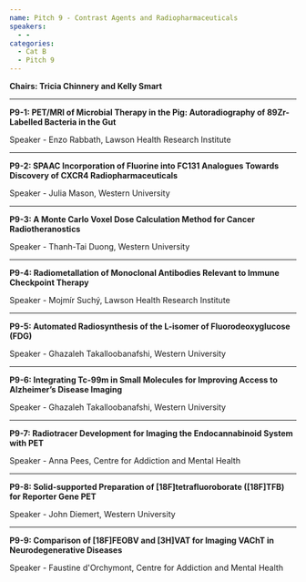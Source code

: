 ```yaml
---
name: Pitch 9 - Contrast Agents and Radiopharmaceuticals
speakers:
  - -
categories:
  - Cat B
  - Pitch 9
---
```


**Chairs: Tricia Chinnery and Kelly Smart**

_____________________________________________________

**P9-1: PET/MRI of Microbial Therapy in the Pig: Autoradiography of 89Zr-Labelled Bacteria in the Gut**

Speaker - Enzo Rabbath, Lawson Health Research Institute 

_____________________________________________________

**P9-2: SPAAC Incorporation of Fluorine into FC131 Analogues Towards Discovery of CXCR4 Radiopharmaceuticals**

Speaker - Julia Mason, Western University 

_____________________________________________________

**P9-3: A Monte Carlo Voxel Dose Calculation Method for Cancer Radiotheranostics**

Speaker - Thanh-Tai Duong, Western University 

_____________________________________________________

**P9-4: Radiometallation of Monoclonal Antibodies Relevant to Immune Checkpoint Therapy**

Speaker - Mojmír Suchý, Lawson Health Research Institute 

_____________________________________________________

**P9-5: Automated Radiosynthesis of the L-isomer of Fluorodeoxyglucose (FDG)**

Speaker - Ghazaleh Takalloobanafshi, Western University 

_____________________________________________________

**P9-6: Integrating Tc-99m in Small Molecules for Improving Access to Alzheimer’s Disease Imaging**

Speaker - Ghazaleh Takalloobanafshi, Western University 

_____________________________________________________

**P9-7: Radiotracer Development for Imaging the Endocannabinoid System with PET**

Speaker - Anna Pees, Centre for Addiction and Mental Health 

_____________________________________________________

**P9-8: Solid-supported Preparation of [18F]tetrafluoroborate ([18F]TFB) for Reporter Gene PET**

Speaker - John Diemert, Western University 

_____________________________________________________

**P9-9: Comparison of [18F]FEOBV and [3H]VAT for Imaging VAChT in Neurodegenerative Diseases**

Speaker - Faustine d'Orchymont, Centre for Addiction and Mental Health 

